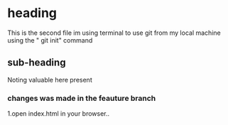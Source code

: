 # heading

This is the second file im using terminal to use git from my local machine using the " git init" command

## sub-heading 

Noting valuable here present

### changes was made in the feauture branch
1.open index.html in your browser..